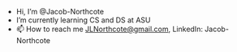 -  Hi, I’m @Jacob-Northcote
-  I’m currently learning CS and DS at ASU
- 📫 How to reach me JLNorthcote@gmail.com, LinkedIn: Jacob-Northcote

<!---
I am a highly motivated and goal-oriented individual currently studying Computer Science at ASU. 
My passion lies in programming, business, and engineering, and I possess a strong drive to learn and adapt quickly. 
My ultimate aspiration is to become a successful entrepreneur,
but for now, I am focused on broadening my horizons and acquiring diverse skills and knowledge.
I am determined to make a meaningful and lasting impact on the world by combining my passion for technology and business acumen.
--->
